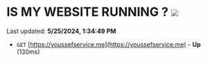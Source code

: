 # IS MY WEBSITE RUNNING ? [![](https://img.shields.io/static/v1?label=Sponsor&message=%E2%9D%A4&logo=GitHub&color=%23fe8e86)](https://github.com/sponsors/<username>)

Last updated: **5/25/2024, 1:34:49 PM**

- `GET` [https://youssefservice.me](https://youssefservice.me) - **Up** (130ms)

